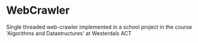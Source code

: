 # WebCrawler
Single threaded web-crawler implemented in a school project in the course 'Algorithms and Datastructures' at Westerdals ACT
